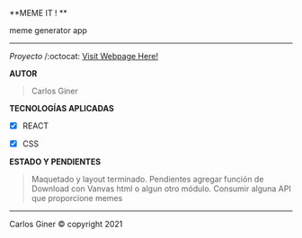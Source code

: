 **MEME IT ! ** 

meme generator app


___________________________________________________________________________________________________________________________________________________________________________________

*Proyecto* /:octocat: [Visit Webpage Here!](http://meme-it.carlosginerweb.com/)

**AUTOR**

> Carlos Giner

**TECNOLOGÍAS APLICADAS**

- [x] REACT
- [x] CSS


**ESTADO Y PENDIENTES**

> Maquetado y layout terminado.
> Pendientes agregar función de Download con Vanvas html o algun otro módulo.
> Consumir alguna API que proporcione memes

__________________________________________________________________________________________________________________________________________________________________________________
Carlos Giner © copyright 2021
